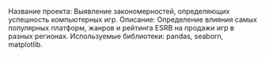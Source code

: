 Название проекта: Выявление закономерностей, определяющих успешность компьютерных игр.
Описание: Определение влияния самых популярных платформ, жанров и рейтинга ESRB на продажи игр в разных регионах.
Используемые библиотеки: pandas, seaborn, matplotlib.
